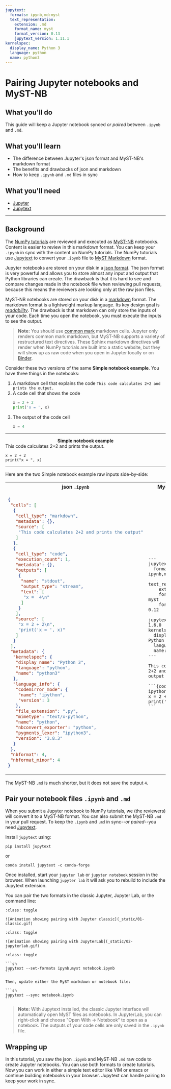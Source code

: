 ```yaml
---
jupytext:
  formats: ipynb,md:myst
  text_representation:
    extension: .md
    format_name: myst
    format_version: 0.13
    jupytext_version: 1.11.1
kernelspec:
  display_name: Python 3
  language: python
  name: python3
---
```


# Pairing Jupyter notebooks and MyST-NB

## What you'll do
This guide will keep a Jupyter notebook synced _or paired_ between
`.ipynb` and `.md`.

## What you'll learn
- The difference between Jupyter's json format and MyST-NB's markdown
  format
- The benefits and drawbacks of json and markdown
- How to keep `.ipynb` and `.md` files in sync

## What you'll need
- [Jupyter](https://jupyter.org/)
- [Jupytext](https://jupytext.readthedocs.io/en/latest/index.html)

---
## Background

The [NumPy tutorials](https://github.com/numpy/numpy-tutorials) are
reviewed and executed as [MyST-NB](https://myst-nb.readthedocs.io/)
notebooks. Content is easier to review in this markdown format. You can
keep your `.ipynb` in sync with the content on NumPy tutorials. The
NumPy tutorials use
[Jupytext](https://jupytext.readthedocs.io/en/latest/index.html) to
convert your `.ipynb` file to [MyST
Markdown](https://github.com/mwouts/jupytext/blob/main/docs/formats-markdown.md)
format.

Jupyter notebooks are stored on your disk in a
[json format](https://nbformat.readthedocs.io/en/latest/format_description.html). The json format is
very powerful and allows you to store almost any input and output that
Python libraries can create. The drawback is that it is hard to see and compare changes made in the notebook file when reviewing pull requests, because this means the reviewers are looking only at the raw json files.

MyST-NB notebooks are stored on your disk in a
[markdown](https://en.wikipedia.org/wiki/Markdown) format. The markdown
format is a lightweight markup language. Its key design goal is
[_readability_](https://daringfireball.net/projects/markdown/syntax#philosophy).
The drawback is that markdown can only store the inputs of your code.
Each time you open the notebook, you must execute the inputs to see the
output.

> __Note:__ You should use [common mark](https://commonmark.org)
> markdown cells. Jupyter only renders common mark markdown, but MyST-NB
> supports a variety of restructured text directives.  These Sphinx
> markdown directives will render when NumPy tutorials are built into a
> static website, but they will show up as raw code when you open in
> Jupyter locally or on [Binder](https://mybinder.org).

Consider these two versions of the same __Simple notebook example__. You
have three things in the notebooks:

1. A markdown cell that explains the code
    ```This code calculates 2+2 and prints the output.```
2. A code cell that shows the code
    ```python
    x = 2 + 2
    print('x = ', x)
    ```
3. The output of the code cell
    ```python
	x = 4
	```
---
__<center> Simple notebook example </center>__
This code calculates 2+2 and prints the output.

```{code-cell}
x = 2 + 2
print("x = ", x)
```

---

Here are the two Simple notebook example raw inputs side-by-side:

<table>
<tr>
<th>json <code>.ipynb</code></th>
<th>MyST-NB <code>.md</code></th>
</tr>
<tr>
<td>

```json
{
 "cells": [
  {
   "cell_type": "markdown",
   "metadata": {},
   "source": [
    "This code calculates 2+2 and prints the output"
   ]
  },
  {
   "cell_type": "code",
   "execution_count": 1,
   "metadata": {},
   "outputs": [
    {
     "name": "stdout",
     "output_type": "stream",
     "text": [
      "x =  4\n"
     ]
    }
   ],
   "source": [
    "x = 2 + 2\n",
    "print('x = ', x)"
   ]
  }
 ],
 "metadata": {
  "kernelspec": {
   "display_name": "Python 3",
   "language": "python",
   "name": "python3"
  },
  "language_info": {
   "codemirror_mode": {
    "name": "ipython",
    "version": 3
   },
   "file_extension": ".py",
   "mimetype": "text/x-python",
   "name": "python",
   "nbconvert_exporter": "python",
   "pygments_lexer": "ipython3",
   "version": "3.8.3"
  }
 },
 "nbformat": 4,
 "nbformat_minor": 4
}
```

</td>

<td>

````
---
jupytext:
  formats: ipynb,md:myst
  text_representation:
    extension: .md
    format_name: myst
    format_version: 0.12
    jupytext_version: 1.6.0
kernelspec:
  display_name: Python 3
  language: python
  name: python3
---

This code calculates 2+2 and prints the output

```{code-cell} ipython3
x = 2 + 2
print('x = ', x)
```
````
</td>
</tr>
</table>

The MyST-NB `.md` is much shorter, but it does not save the output `4`.


## Pair your notebook files `.ipynb` and `.md`

When you submit a Jupyter notebook to NumPy tutorials, we (the reviewers) will convert
it to a MyST-NB format. You can also submit the MyST-NB `.md` in your
pull request.
To keep the `.ipynb` and `.md` in sync--_or paired_--you need
[Jupytext](https://jupytext.readthedocs.io/en/latest/index.html).

Install `jupytext` using:

```
pip install jupytext
```
or
```
conda install jupytext -c conda-forge
```

Once installed, start your `jupyter lab` or `jupyter notebook`
session in the browser. When launching `jupyter lab` it will ask you to rebuild
to include the Jupytext extension.

You can pair the two formats in the classic Jupyter, Jupyter Lab,
or the command line:

```{admonition} **1. Classic Jupyter Jupytext pairing**
:class: toggle

![Animation showing pairing with Jupyter classic](_static/01-classic.gif)
```

```{admonition} **2. JupyterLab Jupytext pairing**
:class: toggle

![Animation showing pairing with JupyterLab](_static/02-jupyterlab.gif)
```

````{admonition} **3. Command line Jupytext pairing**
:class: toggle

```sh
jupytext --set-formats ipynb,myst notebook.ipynb
```

Then, update either the MyST markdown or notebook file:

```sh
jupytext --sync notebook.ipynb
```
````

> __Note:__ With Jupytext installed, the classic Jupyter interface will
> automatically open MyST files as notebooks. In JupyterLab, you can
> right-click and choose "Open With -> Notebook" to open as a notebook.
> The outputs of your code cells are only saved in the `.ipynb` file.

## Wrapping up

In this tutorial, you saw the json `.ipynb` and MyST-NB `.md` raw code
to create Jupyter notebooks. You can use both formats to create
tutorials. Now you can work in either a simple text editor like VIM
or emacs or continue building notebooks in your browser. Jupytext can
handle pairing to keep your work in sync.

